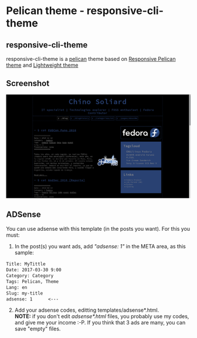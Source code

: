 Pelican theme - responsive-cli-theme
================================

responsive-cli-theme
----------

responsive-cli-theme is a [pelican](https://www.getpelican.com) theme based on [Responsive Pelican theme](https://github.com/ir193/Responsive-Pelican/) and [Lightweight theme](https://github.com/getpelican/pelican-themes/tree/master/lightweight)



Screenshot
----------

  ![Screenshot](screenshot.png)


ADSense
-------
You can use adsense with this template (in the posts you want). For this you must:  

  1. In the post(s) you want ads, add *"adsense: 1"* in the META area, as this sample:

    Title: MyTittle
    Date: 2017-03-30 9:00
    Category: Category
    Tags: Pelican, Theme
    Lang: en
    Slug: my-title
    adsense: 1		<---

  2. Add your adsense codes, editting templates/adsense\*.html.  
**NOTE:** if you don't edit *adsense\*.html* files, you probably use my codes, and give me your income :-P. If you think that 3 ads are many, you can save "empty" files.

